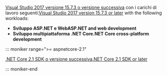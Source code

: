 <span data-ttu-id="02b16-101">[Visual Studio 2017 versione 15.7.3 o versione successiva](https://visualstudio.microsoft.com/downloads/) con i carichi di lavoro seguenti:</span><span class="sxs-lookup"><span data-stu-id="02b16-101">[Visual Studio 2017 version 15.7.3 or later](https://visualstudio.microsoft.com/downloads/) with the following workloads:</span></span>

* <span data-ttu-id="02b16-102">**Sviluppo ASP.NET e Web**</span><span class="sxs-lookup"><span data-stu-id="02b16-102">**ASP.NET and web development**</span></span>
* <span data-ttu-id="02b16-103">**Sviluppo multipiattaforma .NET Core**</span><span class="sxs-lookup"><span data-stu-id="02b16-103">**.NET Core cross-platform development**</span></span>

::: moniker range=">= aspnetcore-2.1"

[<span data-ttu-id="02b16-104">.NET Core 2.1 SDK o versione successiva</span><span class="sxs-lookup"><span data-stu-id="02b16-104">.NET Core 2.1 SDK or later</span></span>](https://www.microsoft.com/net/download/windows)

::: moniker-end
